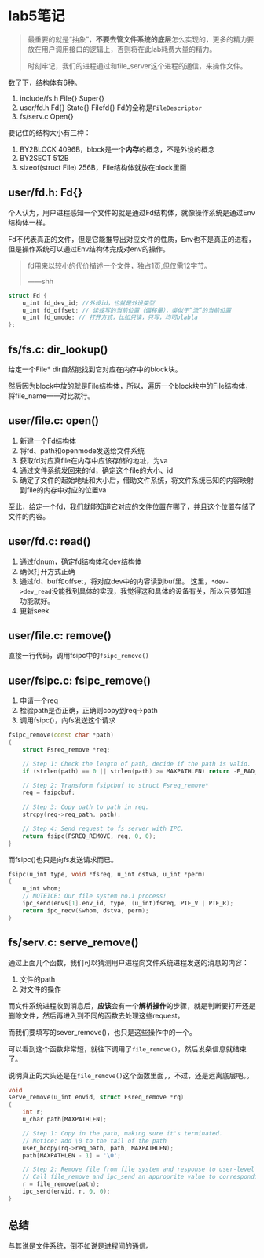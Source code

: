 # lab5笔记

> 最重要的就是“抽象”，**不要去管文件系统的底层**怎么实现的，更多的精力要放在用户调用接口的逻辑上，否则将在此lab耗费大量的精力。
>
> 时刻牢记，我们的进程通过和file_server这个进程的通信，来操作文件。

数了下，结构体有6种。

1. include/fs.h File{} Super{}
2. user/fd.h Fd{} State{} Filefd{}
   Fd的全称是`FileDescriptor`
3. fs/serv.c Open{}

要记住的结构大小有三种：

1. BY2BLOCK 4096B，block是一个**内存**的概念，不是外设的概念
2. BY2SECT 512B
3. sizeof(struct File) 256B，File结构体就放在block里面

## user/fd.h: Fd{}

个人认为，用户进程感知一个文件的就是通过Fd结构体，就像操作系统是通过Env结构体一样。

Fd不代表真正的文件，但是它能推导出对应文件的性质，Env也不是真正的进程，但是操作系统可以通过Env结构体完成对env的操作。

> fd用来以较小的代价描述一个文件，独占1页,但仅需12字节。
>
> ——shh

```cpp
struct Fd {
    u_int fd_dev_id; //外设id，也就是外设类型
    u_int fd_offset; // 读或写的当前位置（偏移量），类似于“流”的当前位置
    u_int fd_omode; // 打开方式，比如只读，只写，均可blabla
};
```

## fs/fs.c: dir_lookup()

给定一个File\* dir自然能找到它对应在内存中的block块。

然后因为block中放的就是File结构体，所以，遍历一个block块中的File结构体，将file_name一一对比就行。

## user/file.c: open()

1. 新建一个Fd结构体
2. 将fd、path和openmode发送给文件系统
3. 获取fd对应真file在内存中应该存储的地址，为va
4. 通过文件系统发回来的fd，确定这个file的大小、id
5. 确定了文件的起始地址和大小后，借助文件系统，将文件系统已知的内容映射到file的内存中对应的位置va

至此，给定一个fd，我们就能知道它对应的文件位置在哪了，并且这个位置存储了文件的内容。

## user/fd.c: read()

1. 通过fdnum，确定fd结构体和dev结构体
2. 确保打开方式正确
3. 通过fd、buf和offset，将对应dev中的内容读到buf里。
   这里，`*dev->dev_read`没能找到具体的实现，我觉得这和具体的设备有关，所以只要知道功能就好。
4. 更新seek

## user/file.c: remove()

直接一行代码，调用fsipc中的`fsipc_remove()`

## user/fsipc.c: fsipc_remove()

1. 申请一个req
2. 检验path是否正确，正确则copy到req->path
3. 调用fsipc()，向fs发送这个请求

```cpp
fsipc_remove(const char *path)
{
    struct Fsreq_remove *req;

    // Step 1: Check the length of path, decide if the path is valid.
    if (strlen(path) == 0 || strlen(path) >= MAXPATHLEN) return -E_BAD_PATH;

    // Step 2: Transform fsipcbuf to struct Fsreq_remove*
    req = fsipcbuf;
  
    // Step 3: Copy path to path in req.
    strcpy(req->req_path, path);

    // Step 4: Send request to fs server with IPC.
    return fsipc(FSREQ_REMOVE, req, 0, 0);
}
```

而fsipc()也只是向fs发送请求而已。

```cpp
fsipc(u_int type, void *fsreq, u_int dstva, u_int *perm)
{
	u_int whom;
	// NOTEICE: Our file system no.1 process!
	ipc_send(envs[1].env_id, type, (u_int)fsreq, PTE_V | PTE_R);
	return ipc_recv(&whom, dstva, perm);
}
```

## fs/serv.c: serve_remove()

通过上面几个函数，我们可以猜测用户进程向文件系统进程发送的消息的内容：

1. 文件的path
2. 对文件的操作

而文件系统进程收到消息后，**应该**会有一个**解析操作**的步骤，就是判断要打开还是删除文件，然后再进入到不同的函数去处理这些request。

而我们要填写的sever_remove()，也只是这些操作中的一个。

可以看到这个函数非常短，就往下调用了`file_remove()`，然后发条信息就结束了。

说明真正的大头还是在`file_remove()`这个函数里面，，不过，还是远离底层吧。。

```cpp
void
serve_remove(u_int envid, struct Fsreq_remove *rq)
{
	int r;
	u_char path[MAXPATHLEN];

	// Step 1: Copy in the path, making sure it's terminated.
	// Notice: add \0 to the tail of the path
	user_bcopy(rq->req_path, path, MAXPATHLEN);
	path[MAXPATHLEN - 1] = '\0';

	// Step 2: Remove file from file system and response to user-level process.
	// Call file_remove and ipc_send an approprite value to corresponding env.
	r = file_remove(path);
	ipc_send(envid, r, 0, 0);
}
```

## 总结

与其说是文件系统，倒不如说是进程间的通信。
